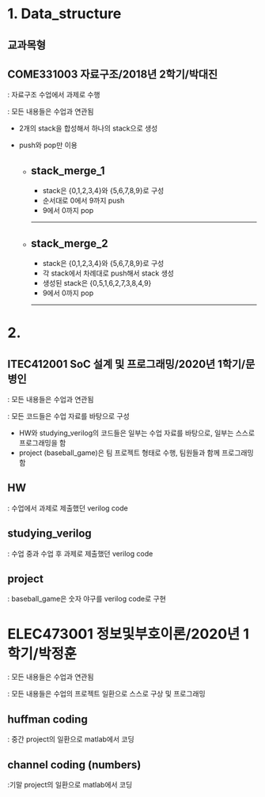 # 1. Data_structure

## 교과목형
## COME331003 자료구조/2018년 2학기/박대진

: 자료구조 수업에서 과제로 수행

: 모든 내용들은 수업과 연관됨

- 2개의 stack을 합성해서 하나의 stack으로 생성
- push와 pop만 이용

  - stack_merge_1
    --------------------------------------
    - stack은 {0,1,2,3,4}와 {5,6,7,8,9}로 구성
    - 순서대로 0에서 9까지 push
    - 9에서 0까지 pop
    --------------------------------------
    
  - stack_merge_2
    --------------------------------------
    - stack은 {0,1,2,3,4}와 {5,6,7,8,9}로 구성
    - 각 stack에서 차례대로 push해서 stack 생성
    - 생성된 stack은 {0,5,1,6,2,7,3,8,4,9}
    - 9에서 0까지 pop
    --------------------------------------




# 2. 

## ITEC412001 SoC 설계 및 프로그래밍/2020년 1학기/문병인

: 모든 내용들은 수업과 연관됨

: 모든 코드들은 수업 자료를 바탕으로 구성

- HW와 studying_verilog의 코드들은 일부는 수업 자료를 바탕으로, 일부는 스스로 프로그래밍을 함
- project (baseball_game)은 팀 프로젝트 형태로 수행, 팀원들과 함께 프로그래밍함

## HW
: 수업에서 과제로 제출했던 verilog code

## studying_verilog
: 수업 중과 수업 후 과제로 제출했던 verilog code

## project
: baseball_game은 숫자 야구를 verilog code로 구현




# ELEC473001 정보및부호이론/2020년 1학기/박정훈

: 모든 내용들은 수업과 연관됨

: 모든 내용들은 수업의 프로젝트 일환으로 스스로 구상 및 프로그래밍


## huffman coding
: 중간 project의 일환으로 matlab에서 코딩

## channel coding (numbers)
:기말 project의 일환으로 matlab에서 코딩

